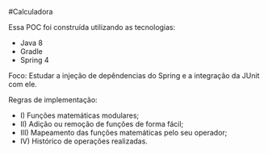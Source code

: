 #Calculadora

Essa POC foi construída utilizando as tecnologias:

- Java 8
- Gradle
- Spring 4

Foco: Estudar a injeção de depêndencias do Spring e a integração da JUnit com ele.

Regras de implementação:

- I) Funções matemáticas modulares;
- II) Adição ou remoção de funções de forma fácil;
- III) Mapeamento das funções matemáticas pelo seu operador;
- IV) Histórico de operações realizadas. 
